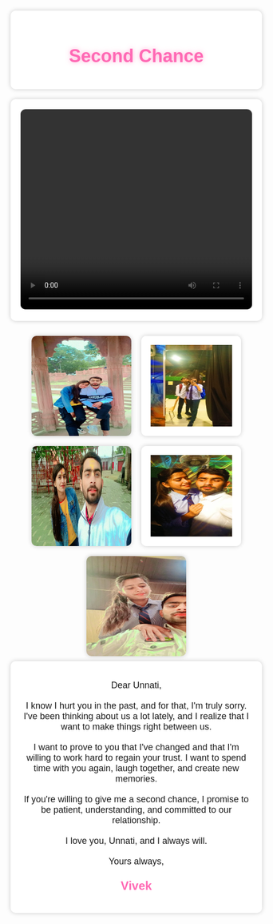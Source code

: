 
<!DOCTYPE html>
<html lang="en">
<head>
    <meta charset="UTF-8">
    <meta name="viewport" content="width=device-width, initial-scale=1.0">
    <title>Second Chance</title>
    <style>
        body {
            font-family: Arial, sans-serif;
            text-align: center;
            background-image: url('https://www.transparentpng.com/thumb/heart/EQkRZp-heart-background-png.png');
            background-size: cover;
            background-position: center;
            height: 100vh;
            margin: 0;
        }
      .header {
            background-color: #fff;
            padding: 20px;
            text-align: center;
            border-radius: 10px;
            box-shadow: 0 0 10px rgba(0, 0, 0, 0.2);
        }
      .header h1 {
            font-size: 36px;
            color: #ff69b4;
            text-shadow: 0 0 10px rgba(255, 105, 180, 0.5);
        }
      .video-container {
            margin-top: 20px;
            padding: 20px;
            background-color: #fff;
            border-radius: 10px;
            box-shadow: 0 0 10px rgba(0, 0, 0, 0.2);
        }
      .video {
            width: 100%;
            height: 400px;
            border-radius: 10px;
        }
      .images {
            display: flex;
            flex-wrap: wrap;
            justify-content: center;
            margin-top: 20px;
        }
      .image {
            width: 200px;
            height: 200px;
            margin: 10px;
            border-radius: 10px;
            box-shadow: 0 0 10px rgba(0, 0, 0, 0.2);
            animation: fade-in 2s;
        }
      .image:hover {
            transform: scale(1.1);
            box-shadow: 0 0 20px rgba(255, 105, 180, 0.5);
        }
      @keyframes fade-in {
            0% {
                opacity: 0;
            }
            100% {
                opacity: 1;
            }
        }
      .message {
            padding: 20px;
            font-size: 18px;
            background-color: #fff;
            border-radius: 10px;
            box-shadow: 0 0 10px rgba(0, 0, 0, 0.2);
        }
      .message p {
            margin-bottom: 20px;
        }
      .message p:last-child {
            font-size: 24px;
            font-weight: bold;
            color: #ff69b4;
        }
    </style>
</head>
<body>
    <div class="header">
        <h1>Second Chance</h1>
    </div>
    <div class="video-container">
        <video class="video" controls>
            <source src="WhatsApp Video 2024-06-23 at 7.43.40 AM.mp4" type="video/mp4">
            Your browser does not support the video tag.
        </video>
    </div>
    <div class="images">
        <img class="image" src="IMG-20240119-WA0021.jpg" alt="Image 1">
        <img class="image" src="IMG-20240311-WA0004.jpg" alt="Image 2">
        <img class="image" src="IMG-20240119-WA0039.jpg" alt="Image 3">
        <img class="image" src="IMG-20240311-WA0025.jpg" alt="Image 4">
        <img class="image" src="IMG-20240401-WA0016.jpg" alt="Image 5">
    </div>
    <div class="message">
        <p>Dear Unnati,</p>
        <p>I know I hurt you in the past, and for that, I'm truly sorry. I've been thinking about us a lot lately, and I realize that I want to make things right between us.</p>
        <p>I want to prove to you that I've changed and that I'm willing to work hard to regain your trust. I want to spend time with you again, laugh together, and create new memories.</p>
        <p>If you're willing to give me a second chance, I promise to be patient, understanding, and committed to our relationship.</p>
        <p>I love you, Unnati, and I always will.</p>
        <p>Yours always,</p>
        <p>Vivek</p>
    </div>
</body>
</html>
